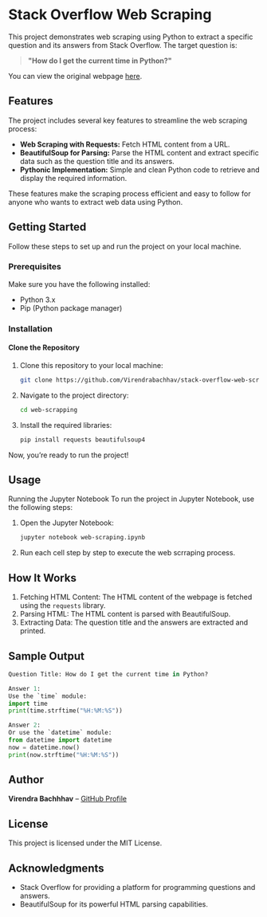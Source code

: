 # Stack Overflow Web Scraping

This project demonstrates web scraping using Python to extract a specific question and its answers from Stack Overflow. The target question is:

> **"How do I get the current time in Python?"**

You can view the original webpage [here](https://stackoverflow.com/questions/415511/how-do-i-get-the-current-time-in-python).

## Features

The project includes several key features to streamline the web scraping process:

- **Web Scraping with Requests:** Fetch HTML content from a URL.
- **BeautifulSoup for Parsing:** Parse the HTML content and extract specific data such as the question title and its answers.
- **Pythonic Implementation:** Simple and clean Python code to retrieve and display the required information.

These features make the scraping process efficient and easy to follow for anyone who wants to extract web data using Python.

## Getting Started

Follow these steps to set up and run the project on your local machine.

### Prerequisites

Make sure you have the following installed:

- Python 3.x
- Pip (Python package manager)

### Installation

#### Clone the Repository

1. Clone this repository to your local machine:

   ```bash
   git clone https://github.com/Virendrabachhav/stack-overflow-web-scrapping-project.git
   ```
2. Navigate to the project directory:

    ```bash
   cd web-scrapping
     ```
3. Install the required libraries:
   ```bash
   pip install requests beautifulsoup4
   ```
Now, you’re ready to run the project!

## Usage

Running the Jupyter Notebook
To run the project in Jupyter Notebook, use the following steps:

1. Open the Jupyter Notebook:
   ```bash
   jupyter notebook web-scraping.ipynb
   ```
2. Run each cell step by step to execute the web scrraping process.

## How It Works

1. Fetching HTML Content: The HTML content of the webpage is fetched using the `requests` library.
2. Parsing HTML: The HTML content is parsed with BeautifulSoup.
3. Extracting Data: The question title and the answers are extracted and printed.

## Sample Output
```python
Question Title: How do I get the current time in Python?

Answer 1:
Use the `time` module:
import time
print(time.strftime("%H:%M:%S"))

Answer 2:
Or use the `datetime` module:
from datetime import datetime
now = datetime.now()
print(now.strftime("%H:%M:%S"))
```

## Author

**Virendra Bachhhav** – [GitHub Profile](https://github.com/Virendrabachhav)

## License

This project is licensed under the MIT License.

## Acknowledgments

- Stack Overflow for providing a platform for programming questions and answers.
- BeautifulSoup for its powerful HTML parsing capabilities.
